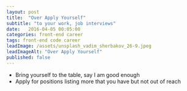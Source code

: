 ```yaml
---
layout: post
title:  "Over Apply Yourself"
subtitle: "to your work, job interviews"
date:   2016-04-05 00:05:00
categories: front-end career
tags: front-end code career
leadImage: /assets/unsplash_vadim_sherbakov_26-9.jpeg
leadImageAlt: "Over Apply Yourself"
published: false
---
```

- Bring yourself to the table, say I am good enough
- Apply for positions listing more that you have but not out of reach
